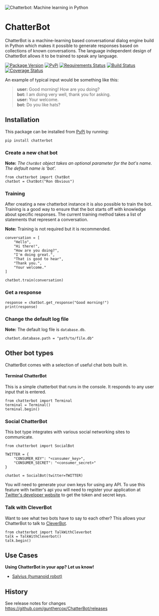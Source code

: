 ![Chatterbot: Machine learning in Python](http://i.imgur.com/b3SCmGT.png)

# ChatterBot

ChatterBot is a machine-learning based conversational dialog engine build in
Python which makes it possible to generate responses based on collections of
known conversations. The language independent design of ChatterBot allows it to
be trained to speak any language.

[![Package Version](https://badge.fury.io/py/ChatterBot.png)](http://badge.fury.io/py/ChatterBot)
[![PyPi](https://pypip.in/download/ChatterBot/badge.svg)](https://pypi.python.org/pypi/ChatterBot)
[![Requirements Status](https://requires.io/github/gunthercox/ChatterBot/requirements.svg?branch=master)](https://requires.io/github/gunthercox/ChatterBot/requirements/?branch=master)
[![Build Status](https://travis-ci.org/gunthercox/ChatterBot.svg?branch=master)](https://travis-ci.org/gunthercox/ChatterBot)
[![Coverage Status](https://img.shields.io/coveralls/gunthercox/ChatterBot.svg)](https://coveralls.io/r/gunthercox/ChatterBot)

An example of typical input would be something like this:

> **user:** Good morning! How are you doing?  
> **bot:**  I am doing very well, thank you for asking.  
> **user:** Your welcome.  
> **bot:** Do you like hats?  

## Installation

This package can be installed from [PyPi](https://pypi.python.org/pypi/ChatterBot) by running:

```
pip install chatterbot
```

### Create a new chat bot  
**Note:** *The `ChatBot` object takes an optional parameter for the bot's name. The default name is 'bot'.*

```
from chatterbot import ChatBot
chatbot = ChatBot("Ron Obvious")
```

### Training
After creating a new chatterbot instance it is also possible to train the bot. Training is a good way to ensure that the bot starts off with knowledge about specific responses. The current training method takes a list of statements that represent a conversation.

**Note:** Training is not required but it is recommended.

```
conversation = [
    "Hello",
    "Hi there!",
    "How are you doing?",
    "I'm doing great.",
    "That is good to hear",
    "Thank you.",
    "Your welcome."
]

chatbot.train(conversation)
```

### Get a response

```
response = chatbot.get_response("Good morning!")
print(response)
```

### Change the default log file
**Note:** The default log file is `database.db`.

```
chatbot.database.path = "path/to/file.db"
```

## Other bot types

ChatterBot comes with a selection of useful chat bots built in.

#### Terminal ChatterBot
This is a simple chatterbot that runs in the console. It responds to any user input that is entered.
```
from chatterbot import Terminal
terminal = Terminal()
terminal.begin()
```

### Social ChatterBot
This bot type integrates with various social networking sites to communicate.
```
from chatterbot import SocialBot

TWITTER = {
    "CONSUMER_KEY": "<consumer_key>",
    "CONSUMER_SECRET": "<consumer_secret>"
}

chatbot = SocialBot(twitter=TWITTER)
```

You will need to generate your own keys for using any API. To use this feature with twitter's api you will need to register your application at
[Twitter's developer website](https://dev.twitter.com/apps) to get the token and
secret keys.

### Talk with CleverBot
Want to see what two bots have to say to each other? This allows your ChatterBot to talk to [CleverBot](http://www.cleverbot.com/).
```
from chatterbot import TalkWithCleverbot
talk = TalkWithCleverbot()
talk.begin()
```

## Use Cases

**Using ChatterBot in your app? Let us know!**
- [Salvius (humanoid robot)](https://github.com/gunthercox/salvius)

## History

See release notes for changes https://github.com/gunthercox/ChatterBot/releases
